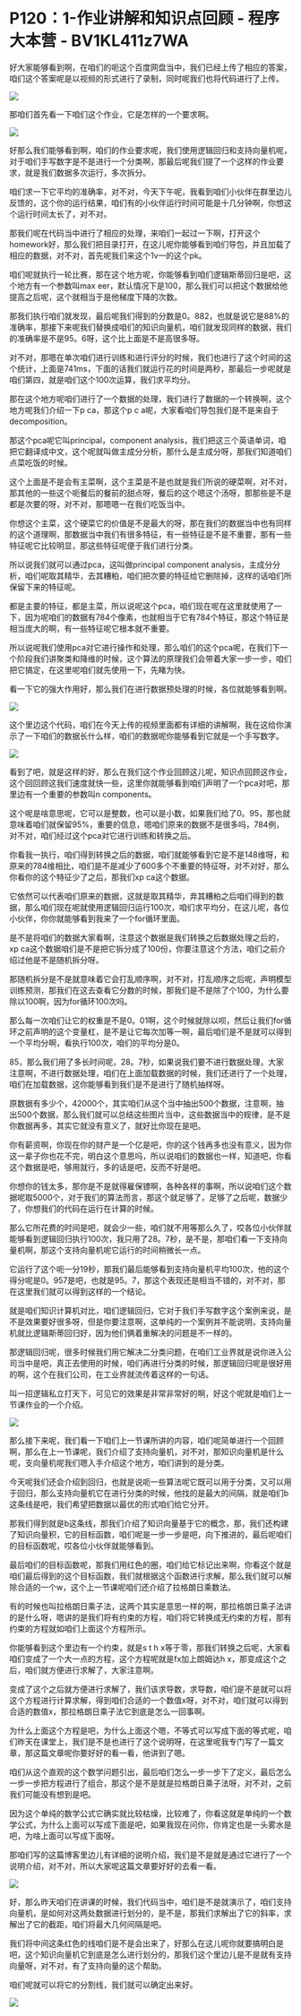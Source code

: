 # P120：1-作业讲解和知识点回顾 - 程序大本营 - BV1KL411z7WA

好大家能够看到啊，在咱们的呃这个百度网盘当中，我们已经上传了相应的答案，咱们这个答案呢是以视频的形式进行了录制，同时呢我们也将代码进行了上传。



![](img/719cb9ab56b9ab4aafd5645c457b17be_1.png)

那咱们首先看一下咱们这个作业，它是怎样的一个要求啊。

![](img/719cb9ab56b9ab4aafd5645c457b17be_3.png)

好那么我们能够看到啊，咱们的作业要求呢，我们使用逻辑回归和支持向量机呢，对于咱们手写数字是不是进行一个分类啊，那最后呢我们提了一个这样的作业要求，就是我们数据多次运行，多次拆分。

咱们求一下它平均的准确率，对不对，今天下午呢，我看到咱们小伙伴在群里边儿反馈的，这个你的运行结果，咱们有的小伙伴运行时间可能是十几分钟啊，你想这个运行时间太长了，对不对。

那我们呢在代码当中进行了相应的处理，来咱们一起过一下啊，打开这个homework好，那么我们把目录打开，在这儿呢你能够看到咱们导包，并且加载了相应的数据，对不对，首先呢我们来这个1v一的这个pk。

咱们呢就执行一轮比赛，那在这个地方呢，你能够看到咱们逻辑斯蒂回归是吧，这个地方有一个参数叫max eer，默认情况下是100，那么我们可以把这个数据给他提高之后呢，这个就相当于是他梯度下降的次数。

那我们执行咱们就发现，最后呢我们得到的分数是0。882，也就是说它是88%的准确率，那接下来呢我们替换成咱们的知识向量机，咱们就发现同样的数据，我们的准确率是不是95。6呀，这个比上面是不是高很多呀。

对不对，那嗯在单次咱们进行训练和进行评分的时候，我们也进行了这个时间的这个统计，上面是741ms，下面的话我们就运行花的时间是两秒，那最后一步呢就是咱们第四，就是咱们这个100次运算，我们求平均分。

那在这个地方呢咱们进行了一个数据的处理，我们进行了数据的一个转换啊，这个地方呢我们介绍一下p ca，那这个p c a呢，大家看咱们导包我们是不是来自于decomposition。

那这个pca呢它叫principal，component analysis，我们把这三个英语单词，咱把它翻译成中文，这个呢就叫做主成分分析，那什么是主成分呀，那我们知道咱们点菜吃饭的时候。

这个上面是不是会有主菜啊，这个主菜是不是也就是我们所说的硬菜啊，对不对，那其他的一些这个呃餐后的餐前的甜点呀，餐后的这个嗯这个汤呀，那那些是不是都是次要的呀，对不对，那嗯嗯一在我们吃饭当中。

你想这个主菜，这个硬菜它的价值是不是最大的呀，那在我们的数据当中也有同样的这个道理啊，那数据当中我们有很多特征，有一些特征是不是不重要，那有一些特征呢它比较明显，那这些特征呢便于我们进行分类。

所以说我们就可以通过pca，这叫做principal component analysis，主成分分析，咱们呢取其精华，去其糟粕，咱们把次要的特征给它删除掉，这样的话咱们所保留下来的特征呢。

都是主要的特征，都是主菜，所以说呢这个pca，咱们现在呢在这里就使用了一下，因为呢咱们的数据有784个像素，也就相当于它有784个特征，那这个特征是相当庞大的啊，有一些特征呢它根本就不重要。

所以说呢我们使用pca对它进行操作和处理，那么咱们的这个pca呢，在我们下一个阶段我们讲聚类和降维的时候，这个算法的原理我们会带着大家一步一步，咱们把它搞定，在这里呢咱们就先使用一下，先睹为快。

看一下它的强大作用好，那么我们在进行数据预处理的时候，各位就能够看到啊。

![](img/719cb9ab56b9ab4aafd5645c457b17be_5.png)

这个里边这个代码，咱们在今天上传的视频里面都有详细的讲解啊，我在这给你演示了一下咱们的数据长什么样，咱们的数据呢你能够看到它就是一个手写数字。



![](img/719cb9ab56b9ab4aafd5645c457b17be_7.png)

看到了吧，就是这样的好，那么在我们这个作业回顾这儿呢，知识点回顾这作业，这个回回顾这我们速度就快一些，这里你就能够看到咱们声明了一个pca对吧，那里边有一个重要的参数叫n components。

这个呢是啥意思呢，它可以是整数，也可以是小数，如果我们给了0。95，那也就意味着咱们就保留95%，重要的信息，嗯咱们原来的数据不是很多吗，784例，对不对，咱们经过这个pca对它进行训练和转换之后。

你看我一执行，咱们得到转换之后的数据，咱们就能够看到它是不是148维呀，和原来的784维相比，咱们是不是减少了600多个不重要的特征呀，对不对好，那么你看你的这个特征少了之后，那我们xp ca这个数据。

它依然可以代表咱们原来的数据，这就是取其精华，弃其糟粕之后咱们得到的数据，那么咱们现在呢就使用逻辑回归运行100次，咱们求平均分，在这儿呢，各位小伙伴，你你就能够看到我来了一个for循环里面。

是不是将咱们的数据大家看啊，注意这个数据是我们转换之后数据处理之后的，xp ca这个数据咱们是不是把它拆分成了100份，你要注意这个方法，咱们之前介绍过他是不是随机拆分呀。

那随机拆分是不是就意味着它会打乱顺序啊，对不对，打乱顺序之后呢，声明模型训练预测，那我们在这去查看它分数的时候，那我们是不是除了个100，为什么要除以100啊，因为for循环100次吗。

那么每一次咱们让它的权重是不是0。01啊，这个时候就除以呗，然后让我们for循环之前声明的这个变量杠，是不是让它每次加等一啊，最后咱们是不是就可以得到一个平均分啊，看执行100次，咱们的平均分是0。

85，那么我们用了多长时间呢，28。7秒，如果说我们要不进行数据处理，大家注意啊，不进行数据处理，咱们在上面加载数据的时候，我们还进行了一个处理，咱们在加载数据，这你能够看到我们是不是进行了随机抽样呀。

原数据有多少个，42000个，其实咱们从这个当中抽出500个数据，注意啊，抽出500个数据，那么我们就可以总结这些图片当中，这些数据当中的规律，是不是你数据再多，其实它就没有意义了，就好比你现在是吧。

你有薪资啊，你现在你的财产是一个亿是吧，你的这个钱再多也没有意义，因为你这一辈子你也花不完，明白这个意思吗，所以说咱们的数据也一样，知道吧，你看这个数据是吧，够用就行，多的话是吧，反而不好是吧。

你想你的钱太多，那你是不是就得雇保镖啊，各种各样的事啊，所以说咱们这个数据呢取5000个，对于我们的算法而言，那这个就足够了，足够了之后呢，数据少了，你想我们的代码在运行在计算的时候。

那么它所花费的时间是吧，就会少一些，咱们就不用等那么久了，哎各位小伙伴就能够看到逻辑回归执行100次，我只用了28。7秒，是不是，那咱们看一下支持向量机啊，那这个支持向量机呢它运行的时间稍微长一点。

它运行了这个呃一分19秒，那我们最后能够看到支持向量机平均100次，他的这个得分呢是0。957是吧，也就是95。7，那这个表现还是相当不错的，对不对，那在这里我们就可以得到这样的一个结论。

就是咱们知识计算机对比，咱们逻辑回归，它对于我们手写数字这个案例来说，是不是效果要好很多呀，但是你要注意啊，这单纯的一个案例并不能说明，支持向量机就比逻辑斯蒂回归好，因为他们俩着重解决的问题是不一样的。

那逻辑回归呢，很多时候我们用它解决二分类问题，在咱们工业界就是说你进入公司当中是吧，真正去使用的时候，咱们再进行分类的时候，那逻辑回归呢是很好用的啊，这个在我们公司，在工业界就流传着这样的一句话。

叫一招逻辑私立打天下，可见它的效果是非常非常好的啊，好这个呢就是咱们上一节课作业的一个介绍。

![](img/719cb9ab56b9ab4aafd5645c457b17be_9.png)

那么接下来呢，我们看一下咱们上一节课所讲的内容，咱们呢简单进行一个回顾啊，那么在上一节课呢，我们介绍了支持向量机，对不对，那知识向量机是什么呢，支向量机呢我们嗯入手介绍这个地方，咱们讲到的是分类。

今天呢我们还会介绍到回归，也就是说呃一些算法呢它既可以用于分类，又可以用于回归，那么支持向量机它在进行分类的时候，他找的是最大的间隔，就是咱们b这条线是吧，我们希望把数据以最优的形式咱们给它分开。

那我们得到就是b这条线，那我们介绍了知识向量基于它的概念，那，我们还构建了知识向量积，它的目标函数，咱们呢是一步一步是吧，向下推进的，最后呢咱们的目标函数呢，哎各位小伙伴就能够看到。

最后咱们的目标函数呢，那我们用红色的圈，咱们给它标记出来啊，你看这个就是咱们最后得到的这个目标函数，我们就根据这个函数进行求解，那么我们就可以解除合适的一个w，这个上一节课呢咱们还介绍了拉格朗日乘数法。

有的时候也叫拉格朗日乘子法，这两个其实是意思一样的啊，那拉格朗日乘子法讲的是什么呀，嗯讲的是我们将有约束的方程，咱们将它转换成无约束的方程，那有约束的方程就如咱们上面这个方程所示。

你能够看到这个里边有一个约束，就是s t h x等于零，那我们转换之后呢，大家看咱们变成了一个大一点的方程，这个方程呢就是fx加上朗姆达h x，那变成这个之后，咱们就方便进行求解了，大家注意啊。

变成了这个之后就方便进行求解了，我们该求导数，求导数，咱们是不是就可以将这个方程进行计算求解，得到咱们合适的一个数值x呀，对不对，咱们就可以得到合适的数值x，那拉格朗日乘子法它到底是怎么一回事啊。

为什么上面这个方程是吧，为什么上面这个嗯，不等式可以写成下面的等式呢，咱们昨天在课堂上，我们是不是也进行了这个说明呀，在这里呢我专门写了一篇文章，那这篇文章呢你要好好的看一看，他讲到了嗯。

咱们从这个直观的这个数学问题引出，最后咱们怎么一步一步下了定义，最后怎么一步一步把方程进行了组合，那这个是不是就是拉格朗日乘子法呀，对不对，之前我们可能没有想到是吧。

因为这个单纯的数学公式它确实就比较枯燥，比较难了，你看这就是单纯的一个数学公式，为什么上面可以写成下面是吧，如果我现在问你，你肯定也是一头雾水是吧，为啥上面可以写成下面呀。

那咱们写的这篇博客里边儿有详细的说明介绍，我们是不是就是通过它进行了一个说明介绍，对不对，所以大家呢这篇文章要好好的去看一看。



![](img/719cb9ab56b9ab4aafd5645c457b17be_11.png)

好，那么昨天咱们在讲课的时候，我们代码当中，咱们是不是就演示了，咱们支持向量机，是如何对这两处数据进行划分的，是不是，那我们求解出了它的斜率，求解出了它的截距，咱们将最大几何间隔是吧。

我们将中间这条红色的线咱们是不是会出来了，好那么在这儿呢你就要搞明白是吧，这个知识向量机它到底是怎么进行划分的，那我们这个里边儿是不是就有支持向量呀，对不对，有了支持向量的这个帮助。

咱们呢就可以将它的分割线，我们就可以确定出来好。

![](img/719cb9ab56b9ab4aafd5645c457b17be_13.png)
